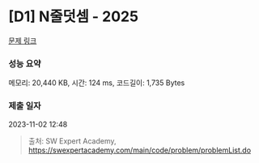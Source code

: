 # [D1] N줄덧셈 - 2025 

[문제 링크](https://swexpertacademy.com/main/code/problem/problemDetail.do?contestProbId=AV5QFZtaAscDFAUq) 

### 성능 요약

메모리: 20,440 KB, 시간: 124 ms, 코드길이: 1,735 Bytes

### 제출 일자

2023-11-02 12:48



> 출처: SW Expert Academy, https://swexpertacademy.com/main/code/problem/problemList.do